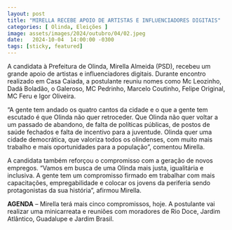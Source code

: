```yaml
---
layout: post
title: "MIRELLA RECEBE APOIO DE ARTISTAS E INFLUENCIADORES DIGITAIS"
categories: [ Olinda, Eleições ]
image: assets/images/2024/outubro/04/02.jpeg
date:   2024-10-04  14:00:00 -0300
tags: [sticky, featured]
---
```

A candidata à Prefeitura de Olinda, Mirella Almeida (PSD), recebeu um grande apoio de artistas e influenciadores digitais. Durante encontro realizado em Casa Caiada, a postulante reuniu nomes como Mc Leozinho, Dadá Boladão, o Galeroso, MC Pedrinho, Marcelo Coutinho, Felipe Original, MC Feru e Igor Oliveira.  

“A gente tem andado os quatro cantos da cidade e o que a gente tem escutado é que Olinda não quer retroceder. Que Olinda não quer voltar a um passado de abandono, de falta de políticas públicas, de postos de saúde fechados e falta de incentivo para a juventude. Olinda quer uma cidade democrática, que valoriza todos os olindenses, com muito mais trabalho e mais oportunidades para a população”, comentou Mirella. 

A candidata também reforçou o compromisso com a geração de novos empregos. “Vamos em busca de uma Olinda mais justa, igualitária e inclusiva. A gente tem um compromisso firmado em trabalhar com mais capacitações, empregabilidade e colocar os jovens da periferia sendo protagonistas da sua história”, afirmou Mirella. 

**AGENDA** – Mirella terá mais cinco compromissos, hoje. A postulante vai realizar uma minicarreata e reuniões com moradores de Rio Doce, Jardim Atlântico, Guadalupe e Jardim Brasil.